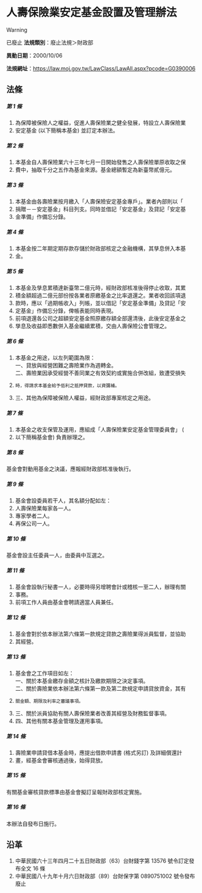 # 人壽保險業安定基金設置及管理辦法


> [!WARNING]
> 已廢止
**法規類別**：廢止法規＞財政部

**異動日期**：2000/10/06  

**法規網址**：https://law.moj.gov.tw/LawClass/LawAll.aspx?pcode=G0390006



## 法條
##### 第 1 條
1. 為保障被保險人之權益，促進人壽保險業之健全發展，特設立人壽保險業
1. 安定基金 (以下簡稱本基金) 並訂定本辦法。

##### 第 2 條
1. 本基金自人壽保險業六十三年七月一日開始發售之人壽保險單原收取之保
1. 費中，抽取千分之五作為基金來源。基金總額暫定為新臺幣貳億元。

##### 第 3 條
1. 本基金由各壽險業按月繳入「人壽保險安定基金專戶」。業者內部則以「
1. 捐贈－－安定基金」科目列支。同時並借記「安定基金」及貸記「安定基
1. 金準備」作備忘分錄。

##### 第 4 條
1. 本基金按二年期定期存款存儲於財政部核定之金融機構，其孳息併入本基
1. 金。

##### 第 5 條
1. 本基金及孳息累積達新臺幣二億元時，經財政部核准後得停止收取，其累
1. 積金額超過二億元部份按各業者原繳基金之比率退還之。業者收回該項退
1. 款時，應以「過期帳收入」列帳，並以借記「安定基金準備」及貸記「安
1. 定基金」作備忘分錄，俾帳表能同時表現。
1. 前項退還各公司之超額安定基金照原繳存額全部還清後，此後安定基金之
1. 孳息及收益即悉數併入基金繼續累積，交由人壽保險公會管理之。

##### 第 6 條
1. 本基金之用途，以左列範圍為限：  
一、貸放與經營困難之壽險業作為週轉金。  
二、壽險業因承受經營不善同業之有效契約或實施合併改組，致遭受損失
1.     時，得請求本基金給予低利之抵押貸款，以資彌補。
1. 三、其他為保障被保險人權益，經財政部專案核定之用途。

##### 第 7 條
1. 本基金之收支保管及運用，應組成「人壽保險業安定基金管理委員會」 (
1. 以下簡稱基金會) 負責辦理之。

##### 第 8 條
基金會對動用基金之決議，應報經財政部核准後執行。

##### 第 9 條
1. 基金會設委員若干人，其名額分配如左：
1. 人壽保險業每家各一人。
1. 專家學者二人。
1. 再保公司一人。

##### 第 10 條
基金會設主任委員一人，由委員中互選之。

##### 第 11 條
1. 基金會設執行秘書一人，必要時得另增聘會計或稽核一至二人，辦理有關
1. 事務。
1. 前項工作人員由基金會聘請適當人員兼任。

##### 第 12 條
1. 基金會對於依本辦法第六條第一款規定貸款之壽險業得派員監督，並協助
1. 其經營。

##### 第 13 條
1. 基金會之工作項目如左：  
一、關於本基金繳存金額之核計及繳款期限之決定事項。  
二、關於壽險業依本辦法第六條第一款及第二款規定申請貸放資金，其有
1.     關金額、期限及利率之審議事項。
1. 三、關於派員協助有關人壽保險業者改善其經營及財務監督事項。
1. 四、其他有關本基金管理及運用事項。

##### 第 14 條
1. 壽險業申請貸借本基金時，應提出借款申請書 (格式另訂) 及詳細償還計
1. 畫，經基金會審核通過後，始得貸放。

##### 第 15 條
有關基金審核貸款標準由基金會擬訂呈報財政部核定實施。

##### 第 16 條
本辦法自發布日施行。

## 沿革
1. 中華民國六十三年四月二十五日財政部（63）台財錢字第 13576 號令訂定發布全文 16 條
1. 中華民國八十九年十月六日財政部（89）台財保字第 0890751002  號令發布廢止
